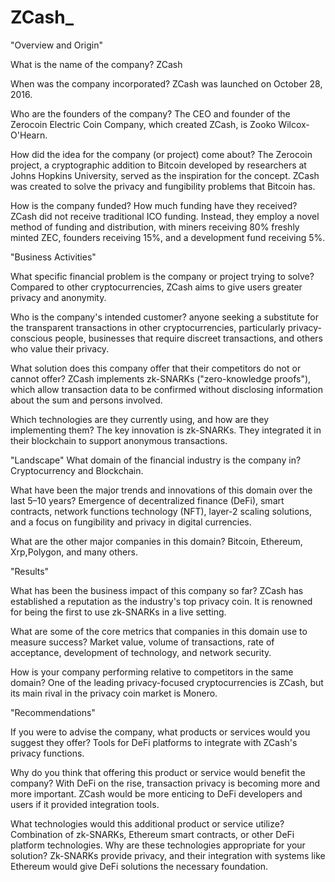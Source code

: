# ZCash_
"Overview and Origin"


What is the name of the company?
ZCash

When was the company incorporated?
ZCash was launched on October 28, 2016.

Who are the founders of the company?
The CEO and founder of the Zerocoin Electric Coin Company, which created ZCash, is Zooko Wilcox-O'Hearn.

How did the idea for the company (or project) come about?
The Zerocoin project, a cryptographic addition to Bitcoin developed by researchers at Johns Hopkins University, served as the inspiration for the concept. ZCash was created to solve the privacy and fungibility problems that Bitcoin has.

How is the company funded? How much funding have they received?
ZCash did not receive traditional ICO funding. Instead, they employ a novel method of funding and distribution, with miners receiving 80% freshly minted ZEC, founders receiving 15%, and a development fund receiving 5%.


"Business Activities"

What specific financial problem is the company or project trying to solve?
Compared to other cryptocurrencies, ZCash aims to give users greater privacy and anonymity.

Who is the company's intended customer?
anyone seeking a substitute for the transparent transactions in other cryptocurrencies, particularly privacy-conscious people, businesses that require discreet transactions, and others who value their privacy.

What solution does this company offer that their competitors do not or cannot offer?
ZCash implements zk-SNARKs ("zero-knowledge proofs"), which allow transaction data to be confirmed without disclosing information about the sum and persons involved.

Which technologies are they currently using, and how are they implementing them?
The key innovation is zk-SNARKs. They integrated it in their blockchain to support anonymous transactions.

"Landscape"
What domain of the financial industry is the company in?
Cryptocurrency and Blockchain.

What have been the major trends and innovations of this domain over the last 5–10 years?
Emergence of decentralized finance (DeFi), smart contracts, network functions technology (NFT), layer-2 scaling solutions, and a focus on fungibility and privacy in digital currencies.

What are the other major companies in this domain?
Bitcoin, Ethereum, Xrp,Polygon, and many others.

"Results"

What has been the business impact of this company so far?
ZCash has established a reputation as the industry's top privacy coin. It is renowned for being the first to use zk-SNARKs in a live setting.

What are some of the core metrics that companies in this domain use to measure success?
Market value, volume of transactions, rate of acceptance, development of technology, and network security.

How is your company performing relative to competitors in the same domain?
One of the leading privacy-focused cryptocurrencies is ZCash, but its main rival in the privacy coin market is Monero.

"Recommendations"

If you were to advise the company, what products or services would you suggest they offer?
Tools for DeFi platforms to integrate with ZCash's privacy functions.

Why do you think that offering this product or service would benefit the company?
With DeFi on the rise, transaction privacy is becoming more and more important. ZCash would be more enticing to DeFi developers and users if it provided integration tools.

What technologies would this additional product or service utilize?
Combination of zk-SNARKs, Ethereum smart contracts, or other DeFi platform technologies.
Why are these technologies appropriate for your solution?
Zk-SNARKs provide privacy, and their integration with systems like Ethereum would give DeFi solutions the necessary foundation.


